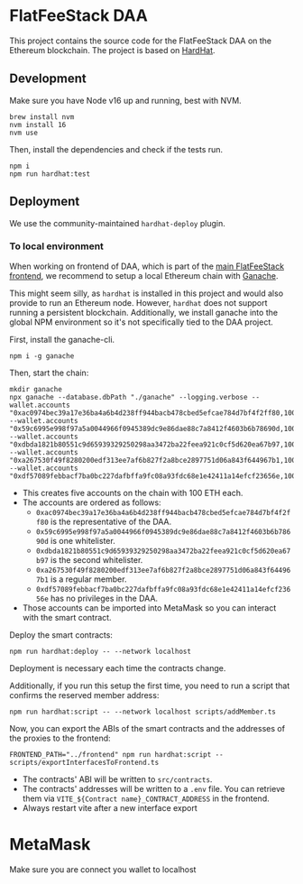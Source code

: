 # FlatFeeStack DAA

This project contains the source code for the FlatFeeStack DAA on the Ethereum blockchain.
The project is based on [HardHat](https://hardhat.org/).

## Development

Make sure you have Node v16 up and running, best with NVM.

```shell
brew install nvm
nvm install 16
nvm use
```

Then, install the dependencies and check if the tests run.

```shell
npm i
npm run hardhat:test
```

## Deployment

We use the community-maintained `hardhat-deploy` plugin.

### To local environment

When working on frontend of DAA, which is part of the [main FlatFeeStack frontend](https://github.com/flatfeestack/frontend), we recommend to setup a local Ethereum chain with [Ganache](https://trufflesuite.com/ganache/).

This might seem silly, as `hardhat` is installed in this project and would also provide to run an Ethereum node. However, `hardhat` does not support running a persistent blockchain. Additionally, we install ganache into the global NPM environment so it's not specifically tied to the DAA project.

First, install the ganache-cli.

```shell
npm i -g ganache
```

Then, start the chain:

```shell
mkdir ganache
npx ganache --database.dbPath "./ganache" --logging.verbose --wallet.accounts "0xac0974bec39a17e36ba4a6b4d238ff944bacb478cbed5efcae784d7bf4f2ff80,100000000000000000000" --wallet.accounts "0x59c6995e998f97a5a0044966f0945389dc9e86dae88c7a8412f4603b6b78690d,100000000000000000000" --wallet.accounts "0xdbda1821b80551c9d65939329250298aa3472ba22feea921c0cf5d620ea67b97,100000000000000000000" --wallet.accounts "0xa267530f49f8280200edf313ee7af6b827f2a8bce2897751d06a843f644967b1,100000000000000000000" --wallet.accounts "0xdf57089febbacf7ba0bc227dafbffa9fc08a93fdc68e1e42411a14efcf23656e,100000000000000000000"
```

- This creates five accounts on the chain with 100 ETH each.
- The accounts are ordered as follows:
  - `0xac0974bec39a17e36ba4a6b4d238ff944bacb478cbed5efcae784d7bf4f2ff80` is the representative of the DAA.
  - `0x59c6995e998f97a5a0044966f0945389dc9e86dae88c7a8412f4603b6b78690d` is one whitelister.
  - `0xdbda1821b80551c9d65939329250298aa3472ba22feea921c0cf5d620ea67b97` is the second whitelister.
  - `0xa267530f49f8280200edf313ee7af6b827f2a8bce2897751d06a843f644967b1` is a regular member.
  - `0xdf57089febbacf7ba0bc227dafbffa9fc08a93fdc68e1e42411a14efcf23656e` has no privileges in the DAA.
- Those accounts can be imported into MetaMask so you can interact with the smart contract.

Deploy the smart contracts:

```shell
npm run hardhat:deploy -- --network localhost
```

Deployment is necessary each time the contracts change.

Additionally, if you run this setup the first time, you need to run a script that confirms the reserved member address:

```shell
npm run hardhat:script -- --network localhost scripts/addMember.ts
```

Now, you can export the ABIs of the smart contracts and the addresses of the proxies to the frontend:

```shell
FRONTEND_PATH="../frontend" npm run hardhat:script -- scripts/exportInterfacesToFrontend.ts
```

- The contracts' ABI will be written to `src/contracts`.
- The contracts' addresses will be written to a `.env` file. You can retrieve them via `VITE_${Contract name}_CONTRACT_ADDRESS` in the frontend.
- Always restart vite after a new interface export

# MetaMask

Make sure you are connect you wallet to localhost
